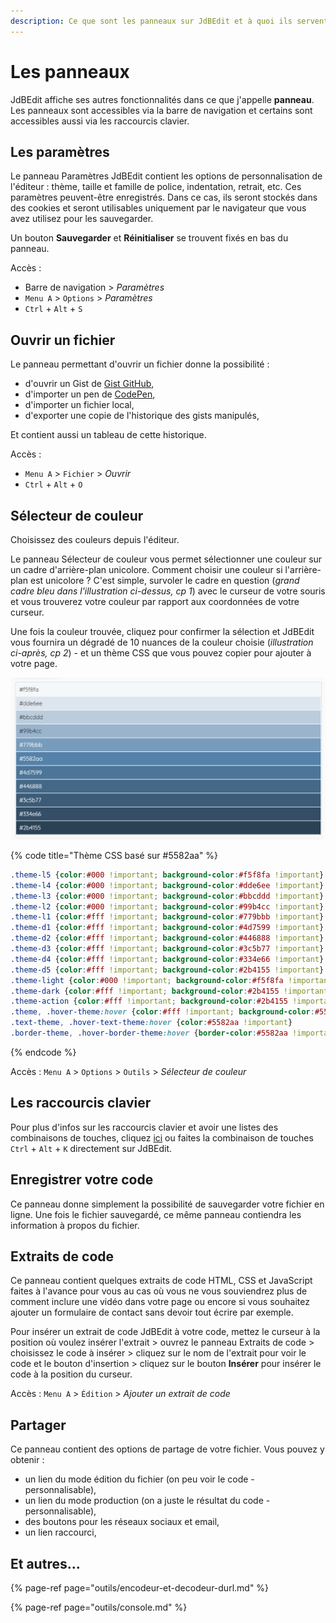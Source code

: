 ```yaml
---
description: Ce que sont les panneaux sur JdBEdit et à quoi ils servent.
---
```


# Les panneaux

JdBEdit affiche ses autres fonctionnalités dans ce que j'appelle **panneau**. Les panneaux sont accessibles via la barre de navigation et certains sont accessibles aussi via les raccourcis clavier.

## Les paramètres

Le panneau Paramètres JdBEdit contient les options de personnalisation de l'éditeur : thème, taille et famille de police, indentation, retrait, etc. Ces paramètres peuvent-être enregistrés. Dans ce cas, ils seront stockés dans des cookies et seront utilisables uniquement par le navigateur que vous avez utilisez pour les sauvegarder.

Un bouton **Sauvegarder** et **Réinitialiser** se trouvent fixés en bas du panneau.

Accès : 

* Barre de navigation &gt; _Paramètres_
* `Menu A` &gt; `Options` &gt; _Paramètres_
* `Ctrl` + `Alt` + `S`

## Ouvrir un fichier

Le panneau permettant d'ouvrir un fichier donne la possibilité :

* d'ouvrir un Gist de [Gist GitHub](https://gist.github.com),
* d'importer un pen de [CodePen](https://codepen.io),
* d'importer un fichier local,
* d'exporter une copie de l'historique des gists manipulés,

Et contient aussi un tableau de cette historique.

Accès : 

* `Menu A` &gt; `Fichier` &gt; _Ouvrir_
* `Ctrl` + `Alt` + `O`

## Sélecteur de couleur

Choisissez des couleurs depuis l'éditeur.

Le panneau Sélecteur de couleur vous permet sélectionner une couleur sur un cadre d'arrière-plan unicolore.  Comment choisir une couleur si l'arrière-plan est unicolore ? C'est simple, survoler le cadre en question \(_grand cadre bleu dans l'illustration ci-dessus, cp 1_\) avec le curseur de votre souris et vous trouverez votre couleur par rapport aux coordonnées de votre curseur.

Une fois la couleur trouvée, cliquez pour confirmer la sélection et JdBEdit vous fournira un dégradé de 10 nuances de la couleur choisie \(_illustration ci-après, cp 2_\) - et un thème CSS que vous pouvez copier pour ajouter à votre page.

![\(cp 2\) - D&#xE9;grad&#xE9; de \#5582aa](.gitbook/assets/gradient-cp.png)

{% code title="Thème CSS basé sur \#5582aa" %}
```css
.theme-l5 {color:#000 !important; background-color:#f5f8fa !important}
.theme-l4 {color:#000 !important; background-color:#dde6ee !important}
.theme-l3 {color:#000 !important; background-color:#bbcddd !important}
.theme-l2 {color:#000 !important; background-color:#99b4cc !important}
.theme-l1 {color:#fff !important; background-color:#779bbb !important}
.theme-d1 {color:#fff !important; background-color:#4d7599 !important}
.theme-d2 {color:#fff !important; background-color:#446888 !important}
.theme-d3 {color:#fff !important; background-color:#3c5b77 !important}
.theme-d4 {color:#fff !important; background-color:#334e66 !important}
.theme-d5 {color:#fff !important; background-color:#2b4155 !important}
.theme-light {color:#000 !important; background-color:#f5f8fa !important}
.theme-dark {color:#fff !important; background-color:#2b4155 !important}
.theme-action {color:#fff !important; background-color:#2b4155 !important}
.theme, .hover-theme:hover {color:#fff !important; background-color:#5582aa !important}
.text-theme, .hover-text-theme:hover {color:#5582aa !important}
.border-theme, .hover-border-theme:hover {border-color:#5582aa !important}
```
{% endcode %}

Accès : `Menu A` &gt; `Options` &gt; `Outils` &gt; _Sélecteur de couleur_

## Les raccourcis clavier

Pour plus d'infos sur les raccourcis clavier et avoir une listes des combinaisons de touches, cliquez [ici](https://code.wetrafa.xyz/?modal=shortcuts) ou faites la combinaison de touches `Ctrl` + `Alt` + `K` directement sur JdBEdit.

## Enregistrer votre code

Ce panneau donne simplement la possibilité de sauvegarder votre fichier en ligne. Une fois le fichier sauvegardé, ce même panneau contiendra les information à propos du fichier.

## Extraits de code

Ce panneau contient quelques extraits de code HTML, CSS et JavaScript faites à l'avance pour vous au cas où vous ne vous souviendrez plus de comment inclure une vidéo dans votre page ou encore si vous souhaitez ajouter un formulaire de contact sans devoir tout écrire par exemple.

Pour insérer un extrait de code JdBEdit à votre code, mettez le curseur à la position où voulez insérer l'extrait &gt; ouvrez le panneau Extraits de code &gt; choisissez le code à insérer &gt; cliquez sur le nom de l'extrait pour voir le code et le bouton d'insertion &gt; cliquez sur le bouton **Insérer** pour insérer le code à la position du curseur.

Accès : `Menu A` &gt; `Édition` &gt; _Ajouter un extrait de code_

## Partager

Ce panneau contient des options de partage de votre fichier. Vous pouvez y obtenir :

* un lien du mode édition du fichier \(on peu voir le code - personnalisable\),
* un lien du mode production \(on a juste le résultat du code - personnalisable\),
* des boutons pour les réseaux sociaux et email,
* un lien raccourci,

## Et autres...

{% page-ref page="outils/encodeur-et-decodeur-durl.md" %}

{% page-ref page="outils/console.md" %}

